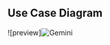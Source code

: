 ## Use Case Diagram
![preview]![Gemini](https://github.com/ICT-Mahidol/Gemini-2023/assets/84704161/f263c136-023d-4ab0-a359-fa51189156d1)

